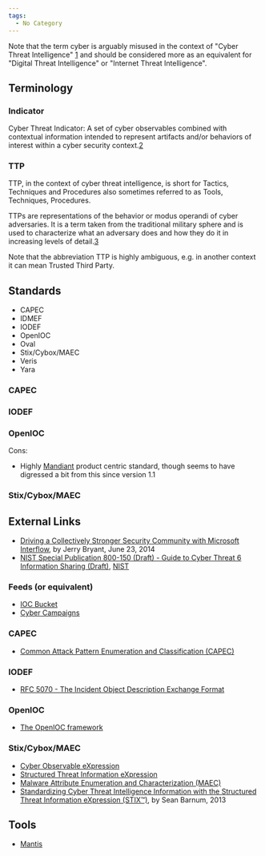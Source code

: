 ```yaml
---
tags:
  - No Category
---
```

Note that the term cyber is arguably misused in the context of "Cyber
Threat Intelligence"
[1](http://en.wikipedia.org/wiki/Internet-related_prefixes) and should
be considered more as an equivalent for "Digital Threat Intelligence" or
"Internet Threat Intelligence".

## Terminology

### Indicator

Cyber Threat Indicator: A set of cyber observables combined with
contextual information intended to represent artifacts and/or behaviors
of interest within a cyber security
context.[2](https://msm.mitre.org/docs/STIX-Whitepaper.pdf)

### TTP

TTP, in the context of cyber threat intelligence, is short for Tactics,
Techniques and Procedures also sometimes referred to as Tools,
Techniques, Procedures.

TTPs are representations of the behavior or modus operandi of cyber
adversaries. It is a term taken from the traditional military sphere and
is used to characterize what an adversary does and how they do it in
increasing levels of
detail.[3](https://msm.mitre.org/docs/STIX-Whitepaper.pdf)

Note that the abbreviation TTP is highly ambiguous, e.g. in another
context it can mean Trusted Third Party.

## Standards

- CAPEC
- IDMEF
- IODEF
- OpenIOC
- Oval
- Stix/Cybox/MAEC
- Veris
- Yara

### CAPEC

### IODEF

### OpenIOC

Cons:

- Highly [Mandiant](mandiant.md) product centric standard,
  though seems to have digressed a bit from this since version 1.1

### Stix/Cybox/MAEC

## External Links

- [Driving a Collectively Stronger Security Community with Microsoft
  Interflow](http://blogs.technet.com/b/msrc/archive/2014/06/23/announcing-microsoft-interflow.aspx),
  by Jerry Bryant, June 23, 2014
- [NIST Special Publication 800-150 (Draft) - Guide to Cyber Threat 6
  Information Sharing
  (Draft)](http://csrc.nist.gov/publications/drafts/800-150/sp800_150_draft.pdf),
  [NIST](nist.md)

### Feeds (or equivalent)

- [IOC Bucket](https://www.iocbucket.com/)
- [Cyber Campaigns](http://cybercampaigns.net/)

### CAPEC

- [Common Attack Pattern Enumeration and Classification
  (CAPEC)](https://capec.mitre.org/)

### IODEF

- [RFC 5070 - The Incident Object Description Exchange
  Format](http://tools.ietf.org/html/rfc5070)

### OpenIOC

- [The OpenIOC framework](http://www.openioc.org/)

### Stix/Cybox/MAEC

- [Cyber Observable eXpression](http://cybox.mitre.org/)
- [Structured Threat Information eXpression](https://stix.mitre.org/)
- [Malware Attribute Enumeration and Characterization
  (MAEC)](http://maec.mitre.org/)
- [Standardizing Cyber Threat Intelligence Information with the
  Structured Threat Information eXpression
  (STIX™)](https://msm.mitre.org/docs/STIX-Whitepaper.pdf), by Sean
  Barnum, 2013

## Tools

- [Mantis](mantis.md)